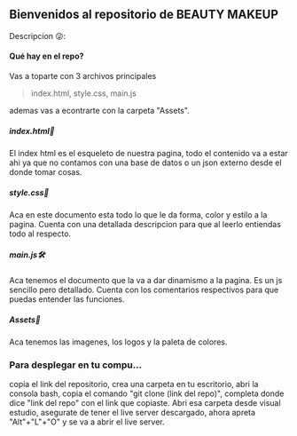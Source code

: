 ## Bienvenidos al repositorio de BEAUTY MAKEUP

Descripcion 😜:

#### Qué hay en el repo?
Vas a toparte con 3 archivos principales 
> index.html,
> style.css,
> main.js

ademas vas a econtrarte con la carpeta "Assets".

##### index.html🦴
El index html es el esqueleto de nuestra pagina, todo el contenido va a estar ahi ya que no contamos con una base de datos o un json externo desde el donde tomar cosas.
##### style.css🎀
Aca en este documento esta todo lo que le da forma, color y estilo a la pagina.
Cuenta con una detallada descripcion para que al leerlo entiendas todo al respecto.
##### main.js🛠
Aca tenemos el documento  que la va a dar dinamismo a la pagina. Es un js sencillo pero detallado. Cuenta con los comentarios respectivos para que puedas entender las funciones.


##### Assets🎁
Aca tenemos las imagenes, los logos y la paleta de colores.

### Para desplegar en tu compu...

copia el link del repositorio, crea una carpeta en tu escritorio, abri la consola bash, copia el comando "git clone (link del repo)", completa donde dice "link del repo" con el link que copiaste. Abri esa carpeta desde visual estudio, asegurate de tener el live server descargado, ahora apreta "Alt"+"L"+"O"  y se va a abrir el live server.
